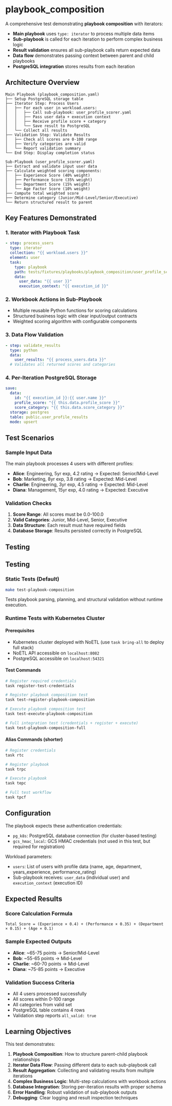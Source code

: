 # playbook_composition

A comprehensive test demonstrating **playbook composition** with iterators:
- **Main playbook** uses `type: iterator` to process multiple data items
- **Sub-playbook** is called for each iteration to perform complex business logic
- **Result validation** ensures all sub-playbook calls return expected data
- **Data flow** demonstrates passing context between parent and child playbooks
- **PostgreSQL integration** stores results from each iteration

## Architecture Overview

```
Main Playbook (playbook_composition.yaml)
├── Setup PostgreSQL storage table
├── Iterator Step: Process Users
│   ├── For each user in workload.users:
│   │   ├── Call sub-playbook: user_profile_scorer.yaml
│   │   ├── Pass user data + execution context
│   │   ├── Receive profile score + category
│   │   └── Save result to PostgreSQL
│   └── Collect all results
├── Validation Step: Validate Results
│   ├── Check all scores are 0-100 range
│   ├── Verify categories are valid
│   └── Report validation summary
└── End Step: Display completion status

Sub-Playbook (user_profile_scorer.yaml)
├── Extract and validate input user data
├── Calculate weighted scoring components:
│   ├── Experience Score (40% weight)
│   ├── Performance Score (35% weight)
│   ├── Department Score (15% weight)
│   └── Age Factor Score (10% weight)
├── Compute total weighted score
├── Determine category (Junior/Mid-Level/Senior/Executive)
└── Return structured result to parent
```

## Key Features Demonstrated

### 1. **Iterator with Playbook Task**
```yaml
- step: process_users
  type: iterator
  collection: "{{ workload.users }}"
  element: user
  task:
    type: playbook
    path: tests/fixtures/playbooks/playbook_composition/user_profile_scorer
    data:
      user_data: "{{ user }}"
      execution_context: "{{ execution_id }}"
```

### 2. **Workbook Actions in Sub-Playbook**
- Multiple reusable Python functions for scoring calculations
- Structured business logic with clear input/output contracts
- Weighted scoring algorithm with configurable components

### 3. **Data Flow Validation**
```yaml
- step: validate_results
  type: python
  data:
    user_results: "{{ process_users.data }}"
  # Validates all returned scores and categories
```

### 4. **Per-Iteration PostgreSQL Storage**
```yaml
save:
  data:
    id: "{{ execution_id }}:{{ user.name }}"
    profile_score: "{{ this.data.profile_score }}"
    score_category: "{{ this.data.score_category }}"
  storage: postgres
  table: public.user_profile_results
  mode: upsert
```

## Test Scenarios

### Sample Input Data
The main playbook processes 4 users with different profiles:
- **Alice**: Engineering, 5yr exp, 4.2 rating → Expected: Senior/Mid-Level
- **Bob**: Marketing, 8yr exp, 3.8 rating → Expected: Mid-Level
- **Charlie**: Engineering, 3yr exp, 4.5 rating → Expected: Mid-Level  
- **Diana**: Management, 15yr exp, 4.0 rating → Expected: Executive

### Validation Checks
1. **Score Range**: All scores must be 0.0-100.0
2. **Valid Categories**: Junior, Mid-Level, Senior, Executive
3. **Data Structure**: Each result must have required fields
4. **Database Storage**: Results persisted correctly in PostgreSQL

## Testing

## Testing

### Static Tests (Default)
```bash
make test-playbook-composition
```
Tests playbook parsing, planning, and structural validation without runtime execution.

### Runtime Tests with Kubernetes Cluster

#### Prerequisites
- Kubernetes cluster deployed with NoETL (use `task bring-all` to deploy full stack)
- NoETL API accessible on `localhost:8082`
- PostgreSQL accessible on `localhost:54321`

#### Test Commands
```bash
# Register required credentials
task register-test-credentials

# Register playbook composition test
task test-register-playbook-composition

# Execute playbook composition test
task test-execute-playbook-composition

# Full integration test (credentials + register + execute)
task test-playbook-composition-full
```

#### Alias Commands (shorter)
```bash
# Register credentials
task rtc

# Register playbook
task trpc

# Execute playbook
task tepc

# Full test workflow
task tpcf
```

## Configuration

The playbook expects these authentication credentials:
- `pg_k8s`: PostgreSQL database connection (for cluster-based testing)
- `gcs_hmac_local`: GCS HMAC credentials (not used in this test, but required for registration)

Workload parameters:
- `users`: List of users with profile data (name, age, department, years_experience, performance_rating)
- Sub-playbook receives: `user_data` (individual user) and `execution_context` (execution ID)

## Expected Results

### Score Calculation Formula
```
Total Score = (Experience × 0.4) + (Performance × 0.35) + (Department × 0.15) + (Age × 0.1)
```

### Sample Expected Outputs
- **Alice**: ~65-75 points → Senior/Mid-Level
- **Bob**: ~55-65 points → Mid-Level  
- **Charlie**: ~60-70 points → Mid-Level
- **Diana**: ~75-85 points → Executive

### Validation Success Criteria
- All 4 users processed successfully
- All scores within 0-100 range
- All categories from valid set
- PostgreSQL table contains 4 rows
- Validation step reports `all_valid: true`

## Learning Objectives

This test demonstrates:
1. **Playbook Composition**: How to structure parent-child playbook relationships
2. **Iterator Data Flow**: Passing different data to each sub-playbook call
3. **Result Aggregation**: Collecting and validating results from multiple iterations
4. **Complex Business Logic**: Multi-step calculations with workbook actions
5. **Database Integration**: Storing per-iteration results with proper schema
6. **Error Handling**: Robust validation of sub-playbook outputs
7. **Debugging**: Clear logging and result inspection techniques